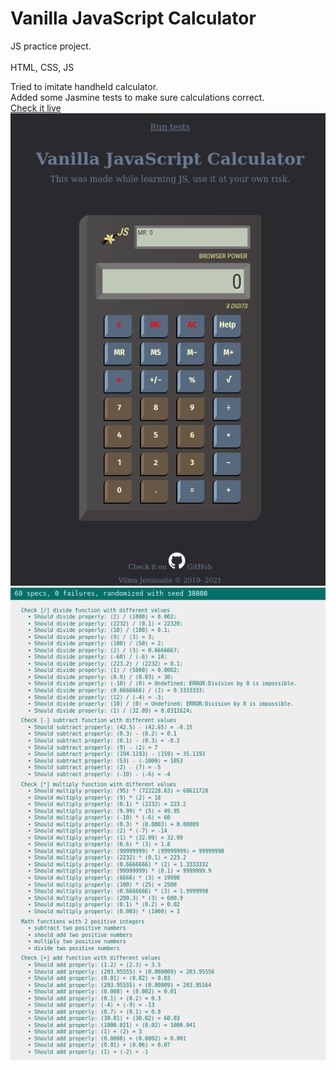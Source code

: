 # Vanilla JavaScript Calculator
JS practice project.<br>
<br>
HTML, CSS, JS <br>

Tried to imitate handheld calculator.
<br>
Added some Jasmine tests to make sure calculations correct.
<br>
[Check it live](https://calculator.codevivi.com/)
<br>
![alt calculator screenshot](./calculator_600_800.png)
![alt tests screenshot](./calc_tests_600_800.png)
